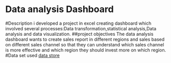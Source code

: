 # Data analysis Dashboard 
#Description
i developed a project in excel creating dashboard which involved several processes:Data transformation,statistical analysis,Data analysis and data visualization.
##project objectives
The data analysis dashboard wants to create sales report in different regions and sales based on different sales channel so that they can understand which sales channel is more effective
and which region they should invest more on which region.
#Data set used
<a href="https://github.com/Nicodemus1234/Data-visualization/blob/53be7e3b3ef7cbca7cf7f086225963f6af80c884/DASHBOARD%205.xlsx">data store</a>

